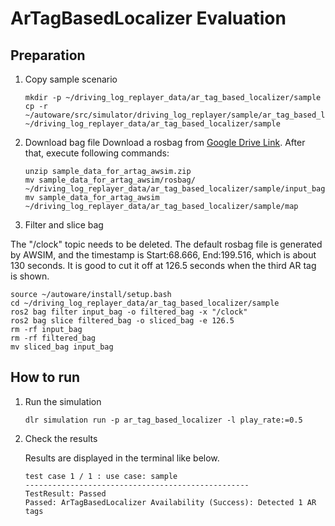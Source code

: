 # ArTagBasedLocalizer Evaluation

## Preparation

1. Copy sample scenario

   ```shell
   mkdir -p ~/driving_log_replayer_data/ar_tag_based_localizer/sample
   cp -r ~/autoware/src/simulator/driving_log_replayer/sample/ar_tag_based_localizer/scenario.yaml ~/driving_log_replayer_data/ar_tag_based_localizer/sample
   ```

2. Download bag file
   Download a rosbag from [Google Drive Link](https://drive.google.com/file/d/1uMVwQQFcfs8JOqfoA1FqfH_fLPwQ71jK/view).
   After that, execute following commands:

   ```shell
   unzip sample_data_for_artag_awsim.zip
   mv sample_data_for_artag_awsim/rosbag/ ~/driving_log_replayer_data/ar_tag_based_localizer/sample/input_bag
   mv sample_data_for_artag_awsim ~/driving_log_replayer_data/ar_tag_based_localizer/sample/map
   ```

3. Filter and slice bag

The "/clock" topic needs to be deleted.
The default rosbag file is generated by AWSIM, and the timestamp is Start:68.666, End:199.516, which is about 130 seconds.
It is good to cut it off at 126.5 seconds when the third AR tag is shown.

```shell
source ~/autoware/install/setup.bash
cd ~/driving_log_replayer_data/ar_tag_based_localizer/sample
ros2 bag filter input_bag -o filtered_bag -x "/clock"
ros2 bag slice filtered_bag -o sliced_bag -e 126.5
rm -rf input_bag
rm -rf filtered_bag
mv sliced_bag input_bag
```

## How to run

1. Run the simulation

   ```shell
   dlr simulation run -p ar_tag_based_localizer -l play_rate:=0.5
   ```

2. Check the results

   Results are displayed in the terminal like below.

   ```shell
   test case 1 / 1 : use case: sample
   --------------------------------------------------
   TestResult: Passed
   Passed: ArTagBasedLocalizer Availability (Success): Detected 1 AR tags
   ```
